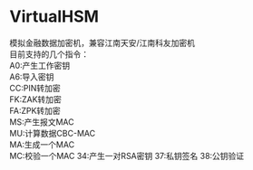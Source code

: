 # VirtualHSM
模拟金融数据加密机，兼容江南天安/江南科友加密机    
目前支持的几个指令：    
A0:产生工作密钥    
A6:导入密钥    
CC:PIN转加密    
FK:ZAK转加密    
FA:ZPK转加密    
MS:产生报文MAC    
MU:计算数据CBC-MAC    
MA:生成一个MAC    
MC:校验一个MAC 
34:产生一对RSA密钥 
37:私钥签名 
38:公钥验证    
